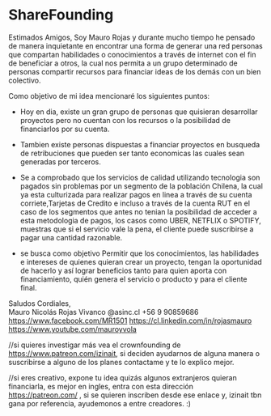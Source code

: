 # ShareFounding

Estimados Amigos, Soy Mauro Rojas y durante mucho tiempo he pensado de manera inquietante en encontrar una forma de generar una red personas que compartan habilidades o conocimientos a través de internet con el fin de beneficiar a otros, la cual nos permita a un grupo determinado de personas compartir recursos para financiar ideas de los demás con un bien colectivo.

Como objetivo de mi idea mencionaré los siguientes puntos:

-	Hoy en dia, existe un gran grupo de personas que quisieran desarrollar proyectos pero no cuentan con los recursos o la posibilidad de financiarlos por su cuenta.

-	Tambien existe personas dispuestas a financiar proyectos en busqueda de retribuciones que pueden ser tanto economicas  las cuales sean generadas por terceros.

-	Se a comprobado que los servicios de calidad utilizando tecnologia son pagados sin problemas por un segmento de la población Chilena, la cual ya esta culturizada para realizar pagos en linea a través de su cuenta corriete,Tarjetas de Credito e incluso a través de la cuenta RUT en el caso de los segmentos que antes no tenian la posibilidad de acceder a esta metodologia de pagos, los casos como UBER, NETFLIX o SPOTIFY, muestras que si el servicio vale la pena, el cliente puede suscribirse a pagar una cantidad razonable.

-	se busca como objetivo Permitir que los conocimientos, las habilidades e intereses de quienes quieran crear un proyecto, tengan la oportunidad de hacerlo y así lograr beneficios tanto para quien aporta con financiamiento, quién genera el servicio o producto y para el cliente final.  


Saludos Cordiales,  
Mauro Nicolás Rojas Vivanco 
@asinc.cl 
+56 9 90859686 
https://www.facebook.com/MR1501 
https://cl.linkedin.com/in/rojasmauro 
https://www.youtube.com/mauroyvola     

//si quieres investigar más vea el crownfounding de https://www.patreon.com/izinait,  si deciden ayudarnos de alguna manera o suscribirse a alguno de los planes contactame y te lo explico mejor.  

//si eres creativo, expone tu idea quizás algunos extranjeros quieran financiarla, es mejor en ingles, entra con esta dirección  https://patreon.com/ , si se quieren inscriben desde ese enlace y, izinait tbn gana por referencia, ayudemonos a entre creadores. :)   

